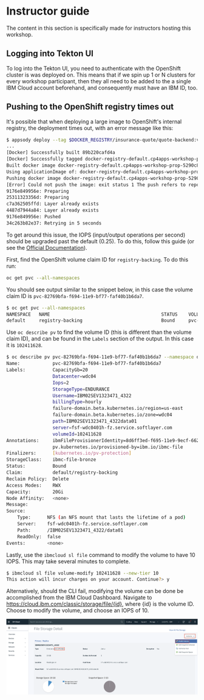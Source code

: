 # Instructor guide

The content in this section is specifically made for instructors hosting this workshop.

## Logging into Tekton UI

To log into the Tekton UI, you need to authenticate with the OpenShift cluster is was deployed on. This means that if we spin up 1 or N clusters for every workshop participant, then they all need to be added to the a single IBM Cloud account beforehand, and consequently must have an IBM ID, too.

## Pushing to the OpenShift registry times out

It's possible that when deploying a large image to OpenShift's internal registry, the deployment times out, with an error message like this:

```bash
$ appsody deploy --tag $DOCKER_REGISTRY/insurance-quote/quote-backend:v1 --push --namespace insurance-quote
...
[Docker] Successfully built 89b220cafd4a
[Docker] Successfully tagged docker-registry-default.cp4apps-workshop-prop-5290c8c8e5797924dc1ad5d1b85b37c0-0001.us-east.containers.appdomain.cloud/insurance-quote/quote-backend:1
Built docker image docker-registry-default.cp4apps-workshop-prop-5290c8c8e5797924dc1ad5d1b85b37c0-0001.us-east.containers.appdomain.cloud/insurance-quote/quote-backend:1
Using applicationImage of: docker-registry-default.cp4apps-workshop-prop-5290c8c8e5797924dc1ad5d1b85b37c0-0001.us-east.containers.appdomain.cloud/insurance-quote/quote-backend:1
Pushing docker image docker-registry-default.cp4apps-workshop-prop-5290c8c8e5797924dc1ad5d1b85b37c0-0001.us-east.containers.appdomain.cloud/insurance-quote/quote-backend:1
[Error] Could not push the image: exit status 1 The push refers to repository [docker-registry-default.cp4apps-workshop-prop-5290c8c8e5797924dc1ad5d1b85b37c0-0001.us-east.containers.appdomain.cloud/insurance-quote/quote-backend]
9176e849956e: Preparing
25311323356d: Preparing
c7a362505ffd: Layer already exists
4487d7944a84: Layer already exists
9176e849956e: Pushed
34c263b82e37: Retrying in 5 seconds
```

To get around this issue, the IOPS (input/output operations per second) should be upgraded past the default (0.25). To do this, follow this guide (or see the [Official Documentation](https://cloud.ibm.com/docs/openshift?topic=openshift-file_storage#file_change_storage_configuration)).

First, find the OpenShift volume claim ID for `registry-backing`. To do this run:

```bash
oc get pvc --all-namespaces
```

You should see output similar to the snippet below, in this case the volume claim ID is `pvc-82769bfa-f694-11e9-bf77-faf40b1b6da7`.

```bash
$ oc get pvc --all-namespaces
NAMESPACE   NAME                                         STATUS    VOLUME                                     CAPACITY   ACCESS MODES   STORAGECLASS        AGE
default     registry-backing                             Bound     pvc-82769bfa-f694-11e9-bf77-faf40b1b6da7   20Gi       RWX            ibmc-file-bronze    4d
```

Use `oc describe pv` to find the volume ID (this is different than the volume claim ID), and can be found in the `Labels` section of the output. In this case it is `102411628`.

```bash
$ oc describe pv pvc-82769bfa-f694-11e9-bf77-faf40b1b6da7 --namespace default
Name:            pvc-82769bfa-f694-11e9-bf77-faf40b1b6da7
Labels:          CapacityGb=20
                 Datacenter=wdc04
                 Iops=2
                 StorageType=ENDURANCE
                 Username=IBM02SEV1323471_4322
                 billingType=hourly
                 failure-domain.beta.kubernetes.io/region=us-east
                 failure-domain.beta.kubernetes.io/zone=wdc04
                 path=IBM02SEV1323471_4322data01
                 server=fsf-wdc0401h-fz.service.softlayer.com
                 volumeId=102411628
Annotations:     ibmFileProvisionerIdentity=8d6ff3ed-f695-11e9-9ecf-66243bd50687
                 pv.kubernetes.io/provisioned-by=ibm.io/ibmc-file
Finalizers:      [kubernetes.io/pv-protection]
StorageClass:    ibmc-file-bronze
Status:          Bound
Claim:           default/registry-backing
Reclaim Policy:  Delete
Access Modes:    RWX
Capacity:        20Gi
Node Affinity:   <none>
Message:
Source:
    Type:      NFS (an NFS mount that lasts the lifetime of a pod)
    Server:    fsf-wdc0401h-fz.service.softlayer.com
    Path:      /IBM02SEV1323471_4322/data01
    ReadOnly:  false
Events:        <none>
```

Lastly, use the `ibmcloud sl file` command to modify the volume to have 10 IOPS. This may take several minutes to complete.

```bash
$ ibmcloud sl file volume-modify 102411628 --new-tier 10
This action will incur charges on your account. Continue?> y
```

Alternatively, should the CLI fail, modifying the volume can be done be accomplished from the IBM Cloud Dashboard. Navigate to <https://cloud.ibm.com/classic/storage/file/{id}>, where {id} is the volume ID. Choose to modify the volume, and choose an IOPS of 10.

![Modify the volume's IOPS](images/volume-iops.png)
